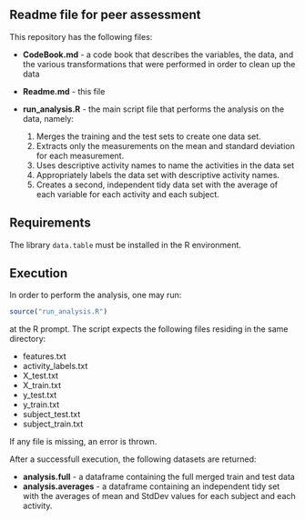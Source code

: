 Readme file for peer assessment
-------------------------------

This repository has the following files:


- **CodeBook.md** - a code book that describes the variables, the data, and the various transformations that were performed in order to clean up the data

- **Readme.md** - this file
                
- **run_analysis.R** - the main script file that performs the analysis on the data, namely:
    
    1. Merges the training and the test sets to create one data set.
    2. Extracts only the measurements on the mean and standard deviation for each measurement. 
    3. Uses descriptive activity names to name the activities in the data set
    4. Appropriately labels the data set with descriptive activity names. 
    5. Creates a second, independent tidy data set with the average of each variable for each activity and each subject. 

Requirements
--
The library `data.table` must be installed in the R environment.

Execution
--
In order to perform the analysis, one may run:

```R
source("run_analysis.R")
```

at the R prompt. The script expects the following files residing in the same directory:

- features.txt
- activity_labels.txt
- X_test.txt
- X_train.txt
- y_test.txt
- y_train.txt
- subject_test.txt
- subject_train.txt

If any file is missing, an error is thrown.


After a successfull execution, the following datasets are returned:
 - **analysis.full** - a dataframe containing the full merged train and test data
 - **analysis.averages** - a dataframe containing an independent tidy set with the averages of mean and StdDev values for each subject and each activity.

